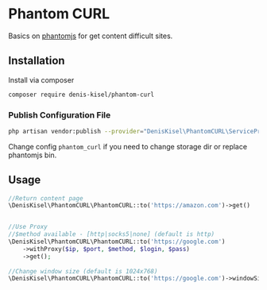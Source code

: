 # Phantom CURL

Basics on [phantomjs](https://phantomjs.org/) for get content difficult sites.

## Installation

Install via composer
```bash
composer require denis-kisel/phantom-curl
```

### Publish Configuration File

```bash
php artisan vendor:publish --provider="DenisKisel\PhantomCURL\ServiceProvider" --tag="config"
```
Change config `phantom_curl` if you need to change storage dir or replace phantomjs bin.

## Usage

```php
//Return content page
\DenisKisel\PhantomCURL\PhantomCURL::to('https://amazon.com')->get() 


//Use Proxy
//$method available - [http|socks5|none] (default is http)
\DenisKisel\PhantomCURL\PhantomCURL::to('https://google.com')
    ->withProxy($ip, $port, $method, $login, $pass)
    ->get();
    
//Change window size (default is 1024x768)
\DenisKisel\PhantomCURL\PhantomCURL::to('https://google.com')->windowSize(1920, 1080)->get();
```
